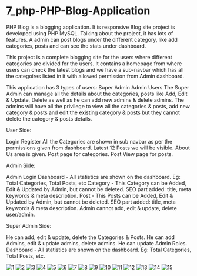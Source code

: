 # 7_php-PHP-Blog-Application
PHP Blog is a blogging application. It is responsive Blog site project is developed using PHP MySQL. Talking about the project, it has lots of features. A admin can post blogs under the different category, like add categories, posts and can see the stats under dashboard.

This project is a complete blogging site for the users where different categories are divided for the users. It contains a homepage from where users can check the latest blogs and we have a sub-navbar which has all the categoires listed in it with allowed permission from Admin dashboard.

This application has 3 types of users: 
Super Admin
Admin
Users
The Super Admin can manage all the details about the categories, posts like Add, Edit & Update, Delete as well as he can add new admins & delete admins.
The admins will have all the privilege to view all the categories & posts, add new category & posts and edit the existing category & posts but they cannot delete the category & posts details.

User Side:

Login
Register
All the Categories are shown in sub navbar as per the permissions given from dashboard.
Latest 12 Posts we will be visible.
About Us area is given.
Post page for categories.
Post View page for posts.


Admin Side:

Admin Login
Dashboard - All statistics are shown on the dashboard. Eg: Total Categories, Total Posts, etc
Category - This Category can be Added, Edit & Updated by Admin, but cannot be deleted. 
SEO part added: title, meta keywords & meta description.
Post - This Posts can be Added, Edit & Updated by Admin, but cannot be deleted.
SEO part added: title, meta keywords & meta description.
Admin cannot add, edit & update, delete user/admin.

Super Admin Side:

He can add, edit & update, delete the Categories & Posts.
He can add Admins, edit & update admins, delete admins.
He can update Admin Roles.
Dashboard -  All statistics are shown on the dashboard. Eg: Total Categories, Total Posts, etc.



![1](https://user-images.githubusercontent.com/56784702/201108140-0808ffb6-c3c0-43dd-9862-39aedbd4a206.png)
![2](https://user-images.githubusercontent.com/56784702/201108152-f677e036-7a7f-43fd-b9be-83b63ed32040.png)
![3](https://user-images.githubusercontent.com/56784702/201108156-2a5a2561-73d3-43ff-81b5-a1fbc61463ce.png)
![4](https://user-images.githubusercontent.com/56784702/201108161-784ba8d3-408c-4e0f-beeb-8a6e1e6ae127.png)
![5](https://user-images.githubusercontent.com/56784702/201108169-cde599cf-5544-479a-9805-9af4427239f8.png)
![6](https://user-images.githubusercontent.com/56784702/201108178-f5f161c4-f762-4015-9479-fe61c581745a.png)
![7](https://user-images.githubusercontent.com/56784702/201108186-da8d96ad-8efb-49f2-8d65-881c84f7ddb5.png)
![8](https://user-images.githubusercontent.com/56784702/201108195-0ef04a78-82f5-452c-99f2-786aa5ace7ef.png)
![9](https://user-images.githubusercontent.com/56784702/201108202-ba136bed-280a-4ce0-ae0b-ac2892f3ae8d.png)
![10](https://user-images.githubusercontent.com/56784702/201108208-c10e4445-96e3-4786-a896-a5aea2d70078.png)
![11](https://user-images.githubusercontent.com/56784702/201108218-fb384da3-8a1a-4c55-a52a-f99ba971510d.png)
![12](https://user-images.githubusercontent.com/56784702/201108222-2e6dc108-31bf-41e8-bae1-62611d32705a.png)
![13](https://user-images.githubusercontent.com/56784702/201108229-64ae6de0-b84e-4361-b56d-c06bde529b36.png)
![14](https://user-images.githubusercontent.com/56784702/201108237-35322440-8b9a-41cd-a695-0b23c336d835.png)
![15](https://user-images.githubusercontent.com/56784702/203370533-ce51ae48-7104-41dd-9528-fda409d47b6e.png)


